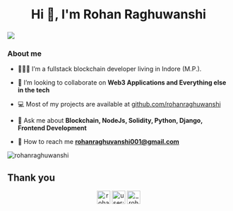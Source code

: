 <h1 align="center">Hi 👋, I'm Rohan Raghuwanshi</h1>
<h3 align="center"></h3>


![](https://komarev.com/ghpvc/?username=rohanraghuwanshi&color=blue&label=PROFILE+VIEWS)

### About me 

- 👨🏻‍🎓 I’m a fullstack blockchain developer living in Indore (M.P.).

- 🤝 I’m looking to collaborate on **Web3 Applications and Everything else in the tech**

- 💻 Most of my projects are available at [github.com/rohanraghuwanshi](https://github.com/rohanraghuwanshi?tab=repositories)

- 💬 Ask me about **Blockchain, NodeJs, Solidity, Python, Django, Frontend Development**

- 📩 How to reach me **rohanraghuvanshi001@gmail.com**

<p><img align="center" src="https://github-readme-streak-stats.herokuapp.com/?user=rohanraghuwanshi&" alt="rohanraghuwanshi" /></p>

 ## Thank you

<p align="center">
<a href="https://linkedin.com/in/rohanraghuwanshi" target="blank"><img align="center" src="https://cdn.jsdelivr.net/npm/simple-icons@3.0.1/icons/linkedin.svg" alt="rohanraghuwanshi" height="30" width="30" /></a>
<a href="https://stackoverflow.com/users/9935731" target="blank"><img align="center" src="https://cdn.jsdelivr.net/npm/simple-icons@3.0.1/icons/stackoverflow.svg" alt="user:9935731" height="30" width="30" /></a>
<a href="https://instagram.com/_rohan_raghuvanshi_" target="blank"><img align="center" src="https://cdn.jsdelivr.net/npm/simple-icons@3.0.1/icons/instagram.svg" alt="_rohan_raghuvanshi_" height="30" width="30" /></a>
</p>
